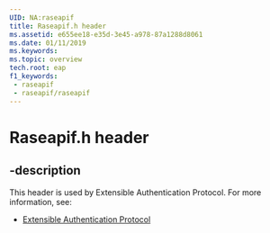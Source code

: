 ```yaml
---
UID: NA:raseapif
title: Raseapif.h header
ms.assetid: e655ee18-e35d-3e45-a978-87a1288d8061
ms.date: 01/11/2019
ms.keywords: 
ms.topic: overview
tech.root: eap
f1_keywords:
 - raseapif
 - raseapif/raseapif
---
```


# Raseapif.h header


## -description

This header is used by Extensible Authentication Protocol. For more information, see:

- [Extensible Authentication Protocol](../_eap/index.md)

